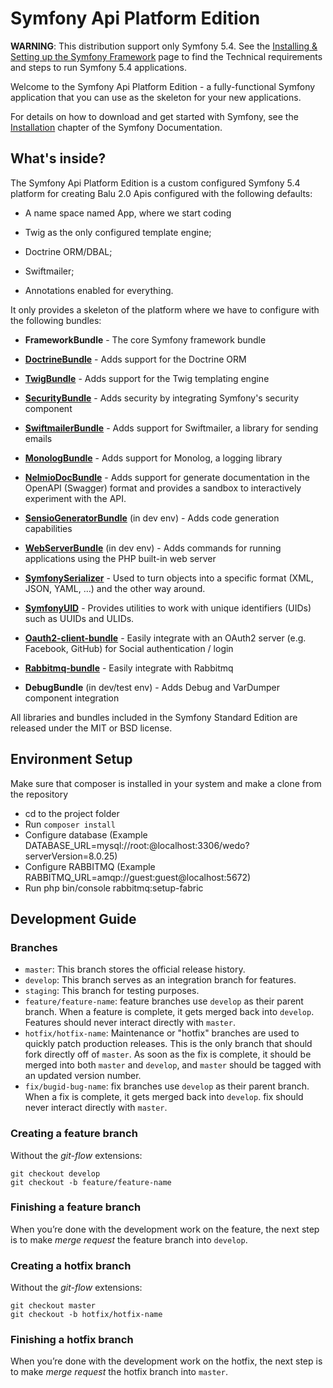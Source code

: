 Symfony Api Platform Edition
========================

**WARNING**: This distribution support only Symfony 5.4. See the
[Installing & Setting up the Symfony Framework][15] page to find the Technical requirements
and steps to run Symfony 5.4 applications.

Welcome to the Symfony Api Platform Edition - a fully-functional Symfony
application that you can use as the skeleton for your new applications.

For details on how to download and get started with Symfony, see the
[Installation][1] chapter of the Symfony Documentation.

What's inside?
--------------

The Symfony Api Platform Edition is a custom configured Symfony 5.4 platform for creating Balu 2.0 Apis configured with the following defaults:

  * A name space named App, where we start coding

  * Twig as the only configured template engine;

  * Doctrine ORM/DBAL;

  * Swiftmailer;

  * Annotations enabled for everything.
  
It only provides a skeleton of the platform where we have to configure with the following bundles:

  * **FrameworkBundle** - The core Symfony framework bundle

  * [**DoctrineBundle**][7] - Adds support for the Doctrine ORM

  * [**TwigBundle**][8] - Adds support for the Twig templating engine

  * [**SecurityBundle**][9] - Adds security by integrating Symfony's security
    component

  * [**SwiftmailerBundle**][10] - Adds support for Swiftmailer, a library for
    sending emails

  * [**MonologBundle**][11] - Adds support for Monolog, a logging library
  
  * [**NelmioDocBundle**][18] - Adds support for generate documentation in the OpenAPI (Swagger) 
    format and provides a sandbox to interactively experiment with the API.
  
  * [**SensioGeneratorBundle**][13] (in dev env) - Adds code generation
    capabilities

  * [**WebServerBundle**][14] (in dev env) - Adds commands for running applications
    using the PHP built-in web server

   * [**SymfonySerializer**][2]  - Used to turn objects into a specific format (XML, JSON, YAML, …) and the other way around.

   * [**SymfonyUID**][3] - Provides utilities to work with unique identifiers (UIDs) such as UUIDs and ULIDs.

   * [**Oauth2-client-bundle**][4] - Easily integrate with an OAuth2 server (e.g. Facebook, GitHub) for Social authentication / login
   
   * [**Rabbitmq-bundle**][4] - Easily integrate with Rabbitmq 

  * **DebugBundle** (in dev/test env) - Adds Debug and VarDumper component
    integration

All libraries and bundles included in the Symfony Standard Edition are
released under the MIT or BSD license.

Environment Setup
--------------
Make sure that composer is installed in your system and make a clone from the repository

   - cd to the project folder
   - Run <code>composer install</code>
   - Configure database (Example DATABASE_URL=mysql://root:@localhost:3306/wedo?serverVersion=8.0.25)
   - Configure RABBITMQ (Example RABBITMQ_URL=amqp://guest:guest@localhost:5672) 
   - Run php bin/console rabbitmq:setup-fabric


## Development Guide

### Branches

- `master`: This branch stores the official release history.
- `develop`: This branch serves as an integration branch for features.
- `staging`: This branch for testing purposes.
- `feature/feature-name`: feature branches use `develop` as their parent branch. When a feature is complete, it gets merged back into `develop`. Features should never interact directly with `master`.
- `hotfix/hotfix-name`: Maintenance or "hotfix" branches are used to quickly patch production releases. This is the only branch that should fork directly off of `master`. As soon as the fix is complete, it should be merged into both `master` and `develop`, and `master` should be tagged with an updated version number.
- `fix/bugid-bug-name`: fix branches use `develop` as their parent branch. When a fix is complete, it gets merged back into `develop`. fix should never interact directly with `master`.

### Creating a feature branch

Without the _git-flow_ extensions:

```
git checkout develop
git checkout -b feature/feature-name
```

### Finishing a feature branch

When you’re done with the development work on the feature, the next step is to make _merge request_ the feature branch into `develop`.

### Creating a hotfix branch

Without the _git-flow_ extensions:

```
git checkout master
git checkout -b hotfix/hotfix-name
```

### Finishing a hotfix branch

When you’re done with the development work on the hotfix, the next step is to make _merge request_ the hotfix branch into `master`.

[1]:  https://symfony.com/doc/5.3/setup.html
[6]:  https://symfony.com/doc/current/bundles/SensioFrameworkExtraBundle/index.html
[7]:  https://symfony.com/doc/5.3/doctrine.html
[8]:  https://symfony.com/doc/5.3/templating.html
[9]:  https://symfony.com/doc/5.3/security.html
[10]: https://symfony.com/doc/5.3/email.html
[11]: https://symfony.com/doc/5.3/logging.html
[13]: https://symfony.com/doc/current/bundles/SensioGeneratorBundle/index.html
[14]: https://symfony.com/doc/current/setup/built_in_web_server.html
[15]: https://symfony.com/doc/5.3/setup.html
[18]: https://symfony.com/doc/current/bundles/NelmioApiDocBundle/index.html
[2]: https://symfony.com/doc/current/components/serializer.html
[3]: https://symfony.com/doc/current/components/uid.html
[4]: https://github.com/knpuniversity/oauth2-client-bundle
